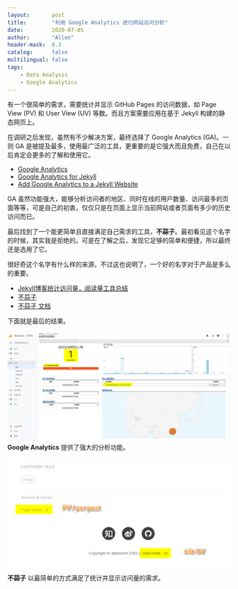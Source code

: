 ```yaml
---
layout:       post
title:        "利用 Google Analytics 进行网站访问分析"
date:         2020-07-05
author:       "Allen"
header-mask:  0.3
catalog:      false
multilingual: false
tags:
    - Data Analysis
    - Google Analytics
---
```


有一个很简单的需求，需要统计并显示 GitHub Pages 的访问数据，如 Page View (PV) 和 User View (UV) 等数。而且方案需要应用在基于 Jekyll 构建的静态网页上。

在调研之后发现，虽然有不少解决方案，最终选择了 Google Analytics (GA)。一则 GA 是被提及最多，使用最广泛的工具，更重要的是它强大而且免费，自己在以后肯定会更多的了解和使用它。
- [Google Analytics](https://marketingplatform.google.com/about/analytics/)
- [Google Analytics for Jekyll](https://desiredpersona.com/google-analytics-jekyll/)
- [Add Google Analytics to a Jekyll Website](https://curtisvermeeren.github.io/2016/11/18/Jekyll-Google-Analytics.html#)

GA 虽然功能强大，能够分析访问者的地区、同时在线的用户数量、访问最多的页面等等，可是自己的初衷，仅仅只是在页面上显示当前网站或者页面有多少的历史访问而已。

最后找到了一个能更简单且直接满足自己需求的工具，**不蒜子**。最初看见这个名字的时候，其实我是拒绝的。可是在了解之后，发现它足够的简单和便捷，所以最终还是选用了它。

很好奇这个名字有什么样的来源，不过这也说明了，一个好的名字对于产品是多么的重要。
- [Jekyll博客统计访问量，阅读量工具总结](https://zhang0peter.com/2020/01/19/GitHub-jekyll-view-counter/)
- [不蒜子](https://busuanzi.ibruce.info/)
- [不蒜子 文档](http://ibruce.info/2015/04/04/busuanzi/)



下面就是最后的结果。

![GA](/img/in-post/web_analysis_google_analytics.png)  
**Google Analytics** 提供了强大的分析功能。

![busuanzi](/img/in-post/web_analysis_busuanzi.png)  
**不蒜子** 以最简单的方式满足了统计并显示访问量的需求。



